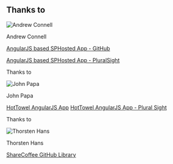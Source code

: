 Thanks to
--------- 

![Andrew Connell](https://www.criticalpathtraining.com/wp-content/uploads/connell-150x150.jpg)

Andrew Connell

[AngularJS based SPHosted App - GitHub](https://github.com/OfficeDev/Learning-Path-Manager-Code-Sample)

[AngularJS based SPHosted App - PluralSight](http://pluralsight.com/courses/building-sharepoint-apps-spa-angularjs)


Thanks to

![John Papa](http://www.johnpapa.net/wp-content/uploads/2007/12/JPBW-150x150.png)

John Papa

[HotTowel AngularJS App](http://www.johnpapa.net/hot-towel-angular/)
[HotTowel AngularJS App - Plural Sight](http://www.pluralsight.com/courses/table-of-contents/build-apps-angular-breeze)


Thanks to 

![Thorsten Hans](http://cdn1.itcentralstation.com/users/avatars/x150/ADD_tHans.jpg)

Thorsten Hans

[ShareCoffee GitHub Library](https://github.com/ShareCoffee/ShareCoffee)

